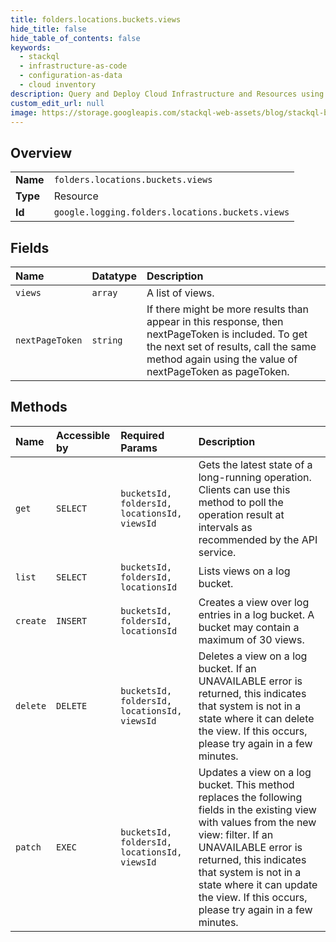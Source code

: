 ```yaml
---
title: folders.locations.buckets.views
hide_title: false
hide_table_of_contents: false
keywords:
  - stackql
  - infrastructure-as-code
  - configuration-as-data
  - cloud inventory
description: Query and Deploy Cloud Infrastructure and Resources using SQL
custom_edit_url: null
image: https://storage.googleapis.com/stackql-web-assets/blog/stackql-blog-post-featured-image.png
---
```

  
    

## Overview
<table><tbody>
<tr><td><b>Name</b></td><td><code>folders.locations.buckets.views</code></td></tr>
<tr><td><b>Type</b></td><td>Resource</td></tr>
<tr><td><b>Id</b></td><td><code>google.logging.folders.locations.buckets.views</code></td></tr>
</tbody></table>

## Fields
| Name | Datatype | Description |
|:-----|:---------|:------------|
| `views` | `array` | A list of views. |
| `nextPageToken` | `string` | If there might be more results than appear in this response, then nextPageToken is included. To get the next set of results, call the same method again using the value of nextPageToken as pageToken. |
## Methods
| Name | Accessible by | Required Params | Description |
|:-----|:--------------|:----------------|:------------|
| `get` | `SELECT` | `bucketsId, foldersId, locationsId, viewsId` | Gets the latest state of a long-running operation. Clients can use this method to poll the operation result at intervals as recommended by the API service. |
| `list` | `SELECT` | `bucketsId, foldersId, locationsId` | Lists views on a log bucket. |
| `create` | `INSERT` | `bucketsId, foldersId, locationsId` | Creates a view over log entries in a log bucket. A bucket may contain a maximum of 30 views. |
| `delete` | `DELETE` | `bucketsId, foldersId, locationsId, viewsId` | Deletes a view on a log bucket. If an UNAVAILABLE error is returned, this indicates that system is not in a state where it can delete the view. If this occurs, please try again in a few minutes. |
| `patch` | `EXEC` | `bucketsId, foldersId, locationsId, viewsId` | Updates a view on a log bucket. This method replaces the following fields in the existing view with values from the new view: filter. If an UNAVAILABLE error is returned, this indicates that system is not in a state where it can update the view. If this occurs, please try again in a few minutes. |
